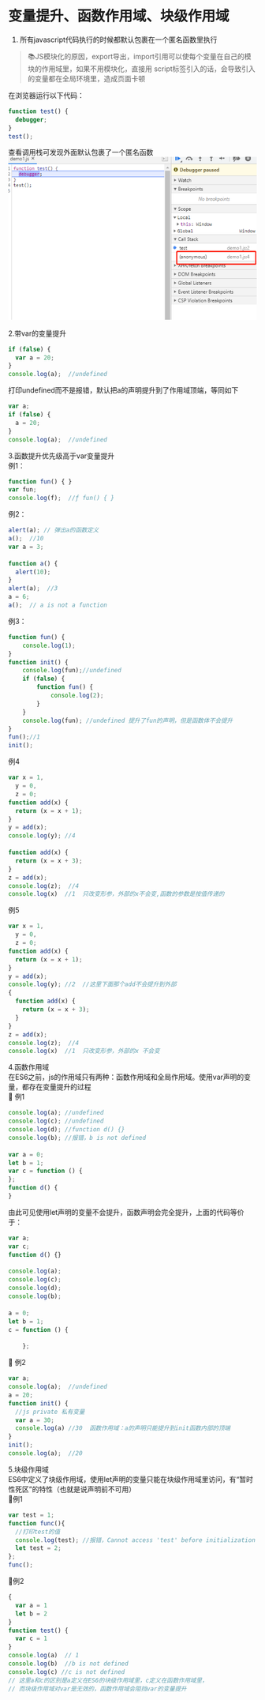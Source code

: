 # 变量提升、函数作用域、块级作用域
1. 所有javascript代码执行的时候都默认包裹在一个匿名函数里执行<br>
> 📚JS模块化的原因，export导出，import引用可以使每个变量在自己的模块的作用域里，如果不用模块化，直接用
> script标签引入的话，会导致引入的变量都在全局环境里，造成页面卡顿

在浏览器运行以下代码：
```js
function test() {
  debugger;
}
test();
```
查看调用栈可发现外面默认包裹了一个匿名函数<br>
![](image/16185359337709.png)<br>

2.带var的变量提升
```js
if (false) {
  var a = 20;
}
console.log(a);  //undefined
```
打印undefined而不是报错，默认把a的声明提升到了作用域顶端，等同如下
```js
var a;
if (false) {
  a = 20;
}
console.log(a);  //undefined
```

3.函数提升优先级高于var变量提升<br>
例1：
```js
function fun() { }
var fun;
console.log(f);  //ƒ fun() { }
```
例2：
```js
alert(a); // 弹出a的函数定义
a();  //10
var a = 3;

function a() {
  alert(10);
}
alert(a);  //3
a = 6;
a();  // a is not a function
```
例3：
```js
function fun() {
    console.log(1);
}
function init() {
    console.log(fun);//undefined
    if (false) {
        function fun() {
            console.log(2);
        }
    }
    console.log(fun); //undefined 提升了fun的声明，但是函数体不会提升
}
fun();//1
init();
```
例4
```js
var x = 1,
  y = 0,
  z = 0;
function add(x) {
  return (x = x + 1);
}
y = add(x);
console.log(y); //4

function add(x) {
  return (x = x + 3);
}
z = add(x);
console.log(z);  //4
console.log(x)  //1  只改变形参，外部的x不会变,函数的参数是按值传递的
```
例5
```js
var x = 1,
  y = 0,
  z = 0;
function add(x) {
  return (x = x + 1);
}
y = add(x);
console.log(y); //2  //这里下面那个add不会提升到外部
{
  function add(x) {
    return (x = x + 3);
  }
}
z = add(x);
console.log(z);  //4
console.log(x)  //1  只改变形参，外部的x 不会变
```

4.函数作用域<br>
在ES6之前，js的作用域只有两种：函数作用域和全局作用域。使用var声明的变量，都存在变量提升的过程<br>
🌰 例1
```js
console.log(a); //undefined
console.log(c); //undefined
console.log(d); //function d() {}
console.log(b); //报错，b is not defined

var a = 0;
let b = 1;
var c = function () {
};
function d() {
}
```
由此可见使用let声明的变量不会提升，函数声明会完全提升，上面的代码等价于：
```js
var a;
var c;
function d() {}

console.log(a);
console.log(c);
console.log(d);
console.log(b);

a = 0;
let b = 1;
c = function () {

    };
```
🌰 例2
```js
var a;
console.log(a);  //undefined
a = 20;
function init() {
  //js private 私有变量
  var a = 30;
  console.log(a) //30  函数作用域：a的声明只能提升到init函数内部的顶端
}
init();
console.log(a);  //20
```
5.块级作用域<br>
ES6中定义了块级作用域，使用let声明的变量只能在块级作用域里访问，有“暂时性死区”的特性（也就是说声明前不可用）<br>
🌰例1
```js
var test = 1;
function func(){
  //打印test的值
  console.log(test); //报错，Cannot access 'test' before initialization
  let test = 2;
};
func();
```
🌰例2
```js
{
  var a = 1
  let b = 2
}
function test() {
  var c = 1
}
console.log(a)  // 1
console.log(b)  //b is not defined
console.log(c) //c is not defined  
// 这里a和c的区别是a定义在ES6的块级作用域里，c定义在函数作用域里，
// 而块级作用域对var是无效的，函数作用域会阻挡var的变量提升
```